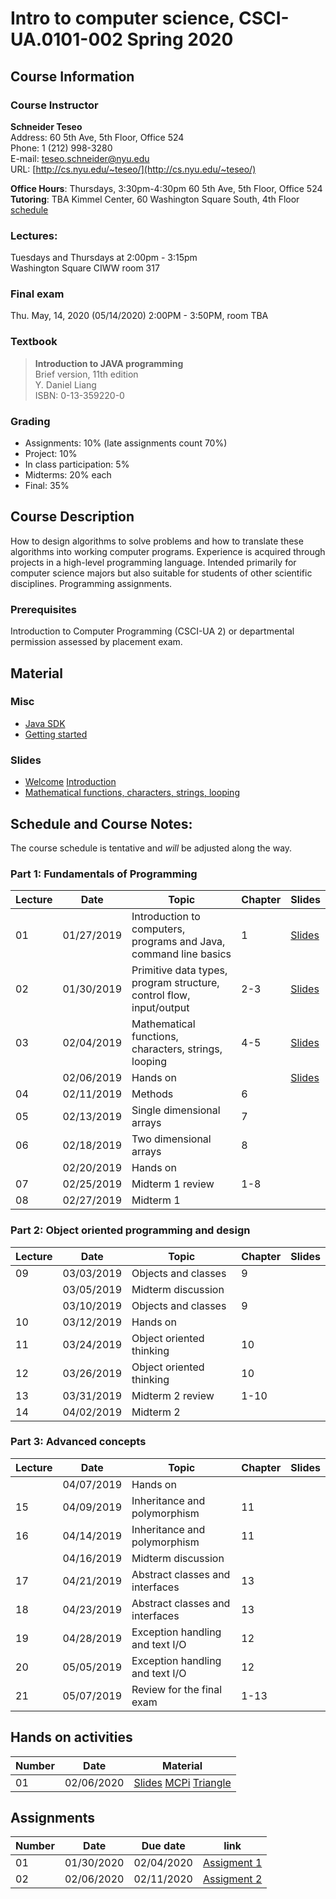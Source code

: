 # Intro to computer science, CSCI-UA.0101-​002 Spring 2020

## Course Information
### Course Instructor
**Schneider Teseo**<br>
Address: 60 5th Ave, 5th Floor, Office 524<br>
Phone: 1 (212) 998-3280<br>
E-mail: [teseo.schneider@nyu.edu](mailto:teseo.schneider@nyu.edu)<br>
URL: [http://cs.nyu.edu/~teseo/](http://cs.nyu.edu/~teseo/)<br>

**Office Hours**: Thursdays, 3:30pm-4:30pm 60 5th Ave, 5th Floor, Office 524<br>
**Tutoring**:
TBA
Kimmel Center, 60 Washington Square South, 4th Floor [schedule](https://github.com/teseoch/Intro-To-Computer-Science-Spring-2020/blob/master/material/tutoring.pdf)

### Lectures:
Tuesdays and Thursdays at 2:00pm - 3:15pm<br>
Washington Square CIWW
room 317


### Final exam
Thu. May, 14, 2020 (05/14/2020) 2:00PM - 3:50PM, room TBA

### Textbook

> **Introduction to JAVA programming**<br>
> Brief version, 11th edition<br>
> Y. Daniel Liang<br>
> ISBN: 0-13-359220-0


### Grading
 - Assignments: 10% (late assignments count 70%)
 - Project: 10%
 - In class participation: 5%
 - Midterms: 20% each
 - Final: 35%

## Course Description

How to design algorithms to solve problems and how to translate these algorithms into working computer programs. Experience is acquired through projects in a high-level programming language. Intended primarily for computer science majors but also suitable for students of other scientific disciplines. Programming assignments.



### Prerequisites
Introduction to Computer Programming (CSCI-UA 2) or departmental permission assessed by placement exam.



## Material

### Misc

- [Java SDK](http://www.oracle.com/technetwork/java/javase/downloads/index.html)
- [Getting started](https://github.com/teseoch/Intro-To-Computer-Science-Spring-2020/raw/master/material/getting_started.pdf)
<!-- - [Eclipse](https://www.eclipse.org/)
- [Getting started Processing](https://github.com/teseoch/Intro-To-Computer-Science-Spring-2020/raw/master/material/getting_started_processing.pdf)
- [Core.jar](https://github.com/teseoch/Intro-To-Computer-Science-Spring-2020/blob/master/material/core.jar.zip?raw=true)
- [Processing](https://processing.org/) -->

### Slides
 - [Welcome](https://github.com/teseoch/Intro-To-Computer-Science-Spring-2020/raw/master/slides/lecture1-welcome.pdf)
[Introduction](https://github.com/teseoch/Intro-To-Computer-Science-Spring-2020/raw/master/slides/lecture2-intro.pdf)
- [Mathematical functions, characters, strings, looping](https://github.com/teseoch/Intro-To-Computer-Science-Spring-2020/raw/master/slides/lecture3-math.pdf)
<!--- - [Methods](https://github.com/teseoch/Intro-To-Computer-Science-Spring-2020/raw/master/slides/lecture4-methods.pdf)
- [Single dimensional arrays](https://github.com/teseoch/Intro-To-Computer-Science-Spring-2020/raw/master/slides/lecture5-arrays.pdf)
- [Two dimensional arrays](https://github.com/teseoch/Intro-To-Computer-Science-Spring-2020/raw/master/slides/lecture6-ndarrays.pdf)
- [Objects and classes](https://github.com/teseoch/Intro-To-Computer-Science-Spring-2020/raw/master/slides/lecture7-objects.pdf)
- [Object oriented thinking](https://github.com/teseoch/Intro-To-Computer-Science-Spring-2020/raw/master/slides/lecture8-thinkingoo.pdf)
- [Inheritance and Polymorphism](https://github.com/teseoch/Intro-To-Computer-Science-Spring-2020/raw/master/slides/lecture9-polymorphism.pdf)
- [Abstract Classes and Interfaces](https://github.com/teseoch/Intro-To-Computer-Science-Spring-2020/raw/master/slides/lecture10-interfaces.pdf)
- [Exception and Text IO](https://github.com/teseoch/Intro-To-Computer-Science-Spring-2020/raw/master/slides/lecture11-exception-IO.pdf) -->


## Schedule and Course Notes:

The course schedule is tentative and *will* be adjusted along the way.

### Part 1: Fundamentals of Programming
| Lecture | Date | Topic | Chapter | Slides |
|----|----|----|----|----|
| 01 | 01/27/2019 | Introduction to computers, programs and Java, command line basics | 1 | [Slides](https://github.com/teseoch/Intro-To-Computer-Science-Spring-2020/raw/master/slides/lecture1-welcome.pdf) |
| 02 | 01/30/2019 | Primitive data types, program structure, control flow, input/output| 2-3 | [Slides](https://github.com/teseoch/Intro-To-Computer-Science-Spring-2020/raw/master/slides/lecture2-intro.pdf) |
| 03 | 02/04/2019 | Mathematical functions, characters, strings, looping| 4-5 | [Slides](https://github.com/teseoch/Intro-To-Computer-Science-Spring-2020/raw/master/slides/lecture3-math.pdf) |
|    | 02/06/2019 | Hands on | | [Slides](https://github.com/teseoch/Intro-To-Computer-Science-Spring-2020/raw/master/slides/handson1.pdf) |
| 04 | 02/11/2019 | Methods | 6 | |
| 05 | 02/13/2019 | Single dimensional arrays | 7 |  |
| 06 | 02/18/2019 | Two dimensional arrays | 8 | |
|    | 02/20/2019 | Hands on | |  |
| 07 | 02/25/2019 | Midterm 1 review | 1-8 | |
| 08 | 02/27/2019 | Midterm 1 |  | |

### Part 2: Object oriented programming and design
| Lecture | Date | Topic | Chapter | Slides |
|----|----|----|----|----|
| 09 | 03/03/2019 | Objects and classes | 9 |  |
|    | 03/05/2019 | Midterm discussion | | |
|    | 03/10/2019 | Objects and classes | 9 | |
| 10 | 03/12/2019 | Hands on |  |  |
| 11 | 03/24/2019 | Object oriented thinking | 10 |  |
| 12 | 03/26/2019 | Object oriented thinking | 10 |  |
| 13 | 03/31/2019 | Midterm 2 review | 1-10 | |
| 14 | 04/02/2019 | Midterm 2 | | |

### Part 3: Advanced concepts

| Lecture | Date | Topic | Chapter | Slides |
|----|----|----|----|----|
|    | 04/07/2019 | Hands on | ||
| 15 | 04/09/2019 | Inheritance and polymorphism | 11 | |
| 16 | 04/14/2019 | Inheritance and polymorphism | 11 |  |
|    | 04/16/2019 | Midterm discussion | | |
| 17 | 04/21/2019 | Abstract classes and interfaces | 13 | |
| 18 | 04/23/2019 | Abstract classes and interfaces | 13 | |
| 19 | 04/28/2019 | Exception handling and text I/O | 12 | |
| 20 | 05/05/2019 | Exception handling and text I/O | 12 | |
| 21 | 05/07/2019 | Review for the final exam | 1-13 | |


## Hands on activities
| Number | Date | Material |
|----|----|----|
| 01 | 02/06/2020 | [Slides](https://github.com/teseoch/Intro-To-Computer-Science-Spring-2020/raw/master/slides/handson1.pdf) [MCPi](https://github.com/teseoch/Intro-To-Computer-Science-Spring-2020/raw/material/MCPi.java) [Triangle](https://github.com/teseoch/Intro-To-Computer-Science-Spring-2020/raw/material/Triangle.java) |


## Assignments

| Number | Date | Due date| link |
|----|----|----|----|
| 01 | 01/30/2020 | 02/04/2020 | [Assigment 1](https://github.com/teseoch/Intro-To-Computer-Science-Spring-2020/raw/master/assignments/Assignment1.pdf) |
| 02 | 02/06/2020 | 02/11/2020 | [Assigment 2](https://github.com/teseoch/Intro-To-Computer-Science-Spring-2020/raw/master/assignments/Assignment2.pdf) |
